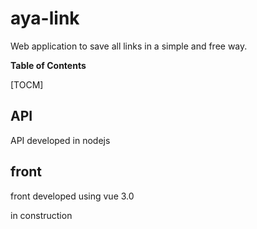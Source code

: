 
# aya-link

Web application to save all links in a simple and free way.


**Table of Contents**

[TOCM]

## API

API developed in nodejs

## front

front developed using vue 3.0

in construction